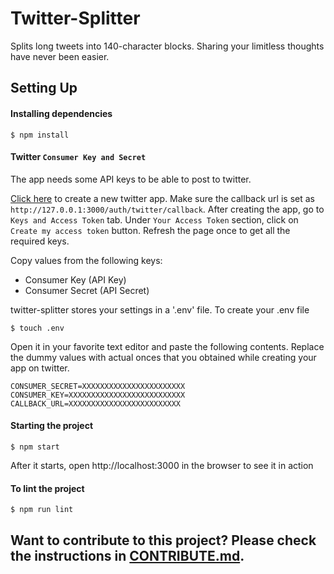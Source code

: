 # Twitter-Splitter
Splits long tweets into 140-character blocks. Sharing your limitless thoughts have never been easier.

## Setting Up

#### Installing dependencies

```
$ npm install
```

#### Twitter `Consumer Key and Secret`

The app needs some API keys to be able to post to twitter.

[Click here](https://apps.twitter.com/app/new) to create a new twitter app. 
Make sure the callback url is set as `http://127.0.0.1:3000/auth/twitter/callback`.
After creating the app, go to `Keys and Access Token` tab.
Under `Your Access Token` section, click on `Create my access token` button.
Refresh the page once to get all the required keys.

Copy values from the following keys:

- Consumer Key (API Key)
- Consumer Secret (API Secret)

twitter-splitter stores your settings in a '.env' file. To create your .env file

```$ touch .env```

Open it in your favorite text editor and paste the following contents. Replace the dummy values with actual onces that you obtained while creating your app on twitter.
```
CONSUMER_SECRET=XXXXXXXXXXXXXXXXXXXXXXX
CONSUMER_KEY=XXXXXXXXXXXXXXXXXXXXXXXXXX
CALLBACK_URL=XXXXXXXXXXXXXXXXXXXXXXXXX
```

#### Starting the project

```
$ npm start 
```
After it starts, open http://localhost:3000 in the browser to see it in action

#### To lint the project

```
$ npm run lint
```

## Want to contribute to this project? Please check the instructions in [CONTRIBUTE.md](./CONTRIBUTE.md).
